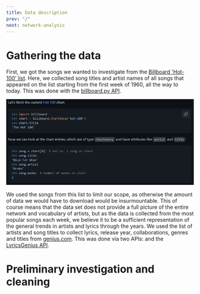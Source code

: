 ```yaml
---
title: Data description
prev: "/"
next: network-analysis
---
```


# Gathering the data
First, we got the songs we wanted to investigate from the [Billboard 'Hot-100' list](https://www.billboard.com/charts/hot-100/). Here, we collected song titles and artist names of all songs that appeared on the list starting from the first week of 1960, all the way to today. This was done with the [billboard.py API](https://github.com/guoguo12/billboard-charts).

![](/images/billboard_py.png)

We used the songs from this list to limit our scope, as otherwise the amount of data we would have to download would be insurmountable. This of course means that the data set does not provide a full picture of the entire network and vocabulary of artists, but as the data is collected from the most popular songs each week, we believe it to be a sufficient representation of the general trends in artists and lyrics through the years. We used the list of artists and song titles to collect lyrics, release year, collaborations, genres and titles from [genius.com](https://genius.com/Rick-astley-never-gonna-give-you-up-lyrics). This was done via two APIs:  and the [LyricsGenius API](https://lyricsgenius.readthedocs.io/en/master/).

# Preliminary investigation and cleaning




